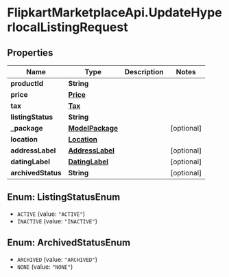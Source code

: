 # FlipkartMarketplaceApi.UpdateHyperlocalListingRequest

## Properties
Name | Type | Description | Notes
------------ | ------------- | ------------- | -------------
**productId** | **String** |  | 
**price** | [**Price**](Price.md) |  | 
**tax** | [**Tax**](Tax.md) |  | 
**listingStatus** | **String** |  | 
**_package** | [**ModelPackage**](ModelPackage.md) |  | [optional] 
**location** | [**Location**](Location.md) |  | 
**addressLabel** | [**AddressLabel**](AddressLabel.md) |  | [optional] 
**datingLabel** | [**DatingLabel**](DatingLabel.md) |  | [optional] 
**archivedStatus** | **String** |  | [optional] 

<a name="ListingStatusEnum"></a>
## Enum: ListingStatusEnum

* `ACTIVE` (value: `"ACTIVE"`)
* `INACTIVE` (value: `"INACTIVE"`)


<a name="ArchivedStatusEnum"></a>
## Enum: ArchivedStatusEnum

* `ARCHIVED` (value: `"ARCHIVED"`)
* `NONE` (value: `"NONE"`)

